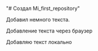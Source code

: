 "# Создал Mi_first_repository" 

Добавил немного текста.

Добавление текста через браузер

Добавляю текст локально